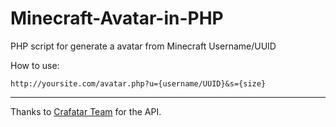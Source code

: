 # Minecraft-Avatar-in-PHP
PHP script for generate a avatar from Minecraft Username/UUID

How to use:
```
http://yoursite.com/avatar.php?u={username/UUID}&s={size}
```
---
Thanks to [Crafatar Team](https://crafatar.com/) for the API.